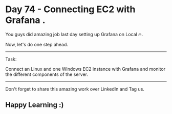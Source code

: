 # Day 74 - Connecting EC2 with Grafana .

You guys did amazing job last day setting up Grafana on Local 🔥.

Now, let's do one step ahead.

------------------------------------------------------------------------------
Task:

Connect an Linux and one Windows EC2 instance with Grafana and monitor the different components of the server.

------------------------------------------------------------------------------

Don't forget to share this amazing work over LinkedIn and Tag us.

## Happy Learning :)


